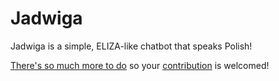 # Jadwiga

Jadwiga is a simple, ELIZA-like chatbot that speaks Polish!

[There's so much more to do](https://github.com/mhauzer/Jadwiga/issues) so your [contribution](https://github.com/mhauzer/Jadwiga/contribute) is welcomed!
